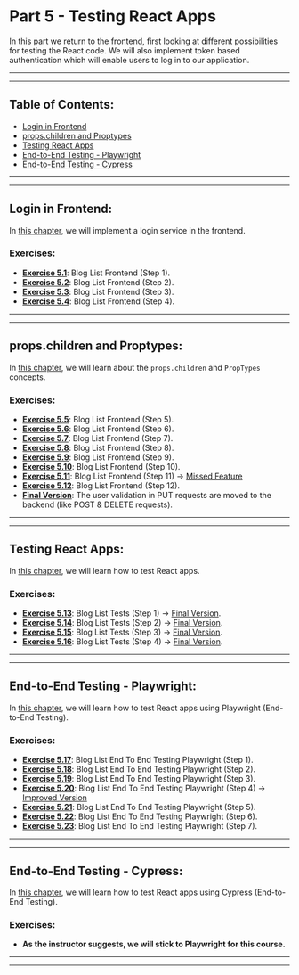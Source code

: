 # Part 5 - Testing React Apps

In this part we return to the frontend, first looking at different possibilities for testing the React code. We will also implement token based authentication which will enable users to log in to our application.

---
---

## Table of Contents:

- [Login in Frontend](#login-in-frontend)
- [props.children and Proptypes](#propschildren-and-proptypes)
- [Testing React Apps](#testing-react-apps)
- [End-to-End Testing - Playwright](#end-to-end-testing---playwright)
- [End-to-End Testing - Cypress](#end-to-end-testing---cypress)

---
---

## Login in Frontend:

In [this chapter](https://fullstackopen.com/en/part5/login_in_frontend), we will implement a login service in the frontend.

### Exercises:

- **[Exercise 5.1](https://github.com/Jvlsc/FullStack-Course/blob/8a5a61a496a4ff771a44a937d12524e0066cb3ee/part5/bloglist-frontend/src/App.jsx)**: Blog List Frontend (Step 1).
- **[Exercise 5.2](https://github.com/Jvlsc/FullStack-Course/blob/6acf27518801672a1dd905bd921423e2a3c979ae/part5/bloglist-frontend/src/App.jsx)**: Blog List Frontend (Step 2).
- **[Exercise 5.3](https://github.com/Jvlsc/FullStack-Course/blob/992485cf18a4ed1d87fc0ddb15491def2d7997f4/part5/bloglist-frontend/src/App.jsx)**: Blog List Frontend (Step 3).
- **[Exercise 5.4](https://github.com/Jvlsc/FullStack-Course/blob/6b3eace83e80f7af0064a83bd0570bb5a07dee59/part5/bloglist-frontend/src/App.jsx)**: Blog List Frontend (Step 4).

---
---

## props.children and Proptypes:

In [this chapter](https://fullstackopen.com/en/part5/props_children_and_proptypes), we will learn about the `props.children` and `PropTypes` concepts.

### Exercises:

- **[Exercise 5.5](https://github.com/Jvlsc/FullStack-Course/blob/ed232338f58afc5884de306ac3d132367e7b03ac/part5/bloglist-frontend/src/App.jsx)**: Blog List Frontend (Step 5).
- **[Exercise 5.6](https://github.com/Jvlsc/FullStack-Course/blob/5b428c0a6564f305439fbc571026b2befd4ca15d/part5/bloglist-frontend/src/App.jsx)**: Blog List Frontend (Step 6).
- **[Exercise 5.7](https://github.com/Jvlsc/FullStack-Course/blob/0ae28c705b8726ae103143414694400c2896a886/part5/bloglist-frontend/src/components/Blogs.jsx)**: Blog List Frontend (Step 7).
- **[Exercise 5.8](https://github.com/Jvlsc/FullStack-Course/blob/c1ce87d7ff527d0869b15156268e0f74ec9257df/part5/bloglist-frontend/src/App.jsx)**: Blog List Frontend (Step 8).
- **[Exercise 5.9](https://github.com/Jvlsc/FullStack-Course/blob/0ae28c705b8726ae103143414694400c2896a886/part5/bloglist-frontend/src/components/Blogs.jsx)**: Blog List Frontend (Step 9).
- **[Exercise 5.10](https://github.com/Jvlsc/FullStack-Course/blob/a091bff3cd12af5c4dfd138c241b08fbbc58f720/part5/bloglist-frontend/src/App.jsx)**: Blog List Frontend (Step 10).
- **[Exercise 5.11](https://github.com/Jvlsc/FullStack-Course/blob/a091bff3cd12af5c4dfd138c241b08fbbc58f720/part5/bloglist-frontend/src/App.jsx)**: Blog List Frontend (Step 11) -> [Missed Feature](https://github.com/Jvlsc/FullStack-Course/blob/f42f033c41cc39496c8f8e756723cf7efe922222/part5/bloglist-frontend/src/components/Blogs.jsx)
- **[Exercise 5.12](https://github.com/Jvlsc/FullStack-Course/blob/73c7539de70c39695c181fef3227e39043bb17ba/part5/bloglist-frontend/.eslintrc.cjs)**: Blog List Frontend (Step 12).
- **[Final Version](https://github.com/Jvlsc/FullStack-Course/blob/c16efbf82ef238a2aed65b8ea001ed8a777bd0e7/part5/bloglist-frontend/src/App.jsx)**: The user validation in PUT requests are moved to the backend (like POST & DELETE requests).

---
---

## Testing React Apps:

In [this chapter](https://fullstackopen.com/en/part5/testing_react_apps), we will learn how to test React apps.

### Exercises:

- **[Exercise 5.13](https://github.com/Jvlsc/FullStack-Course/blob/e11b985387c34aeba1be40f630bed6f77848919b/part5/bloglist-frontend/test/Blog.test.jsx)**: Blog List Tests (Step 1) -> [Final Version](https://github.com/Jvlsc/FullStack-Course/blob/e13bb31cc02fcf2cccc85c479ecad407903ef0c1/part5/bloglist-frontend/tests/Blogs.test.jsx).
- **[Exercise 5.14](https://github.com/Jvlsc/FullStack-Course/blob/e6cbaa673582a0da03af6b8009afe6d8cdd5471b/part5/bloglist-frontend/test/Blog.test.jsx)**: Blog List Tests (Step 2) -> [Final Version](https://github.com/Jvlsc/FullStack-Course/blob/e13bb31cc02fcf2cccc85c479ecad407903ef0c1/part5/bloglist-frontend/tests/Blogs.test.jsx).
- **[Exercise 5.15](https://github.com/Jvlsc/FullStack-Course/blob/442c11044d21ac97b30501bc60934a37ff06ba26/part5/bloglist-frontend/test/Blogs.test.jsx)**: Blog List Tests (Step 3) -> [Final Version](https://github.com/Jvlsc/FullStack-Course/blob/e13bb31cc02fcf2cccc85c479ecad407903ef0c1/part5/bloglist-frontend/tests/Blogs.test.jsx).
- **[Exercise 5.16](https://github.com/Jvlsc/FullStack-Course/blob/ea7e30cbe7f349a740d8d7f5fc46c3f5fe6989e1/part5/bloglist-frontend/test/BlogForm.test.jsx)**: Blog List Tests (Step 4) -> [Final Version](https://github.com/Jvlsc/FullStack-Course/blob/e13bb31cc02fcf2cccc85c479ecad407903ef0c1/part5/bloglist-frontend/tests/BlogForm.test.jsx).

---
---

## End-to-End Testing - Playwright:

In [this chapter](https://fullstackopen.com/en/part5/end_to_end_testing_playwright), we will learn how to test React apps using Playwright (End-to-End Testing).

### Exercises:

- **[Exercise 5.17](https://github.com/Jvlsc/FullStack-Course/blob/a49e842de58b5c1f6336be44420464118e88cf3a/part5/bloglist-E2E/tests/login.spec.js)**: Blog List End To End Testing Playwright (Step 1).
- **[Exercise 5.18](https://github.com/Jvlsc/FullStack-Course/blob/a49e842de58b5c1f6336be44420464118e88cf3a/part5/bloglist-E2E/tests/login.spec.js)**: Blog List End To End Testing Playwright (Step 2).
- **[Exercise 5.19](https://github.com/Jvlsc/FullStack-Course/blob/42fe74db238b0f36baa0f01ed5d14c72d85424d6/part5/bloglist-E2E/tests/tests.spec.js)**: Blog List End To End Testing Playwright (Step 3).
- **[Exercise 5.20](https://github.com/Jvlsc/FullStack-Course/blob/6e520493f87e3e067e1fbf2840c7754056dfaa40/part5/bloglist-E2E/tests/tests.spec.js)**: Blog List End To End Testing Playwright (Step 4) -> [Improved Version](https://github.com/Jvlsc/FullStack-Course/blob/a7e3aa74feb014358890112a873aa54259229dfb/part5/bloglist-E2E/tests/tests.spec.js)
- **[Exercise 5.21](https://github.com/Jvlsc/FullStack-Course/blob/8cce2010093f5d32e38e416db60b54023fc6d2a1/part5/bloglist-E2E/tests/tests.spec.js)**: Blog List End To End Testing Playwright (Step 5).
- **[Exercise 5.22](https://github.com/Jvlsc/FullStack-Course/blob/d51214fe8dfe5da641043b7466e2f9de7f146bce/part5/bloglist-E2E/tests/tests.spec.js)**: Blog List End To End Testing Playwright (Step 6).
- **[Exercise 5.23](https://github.com/Jvlsc/FullStack-Course/blob/a7e3aa74feb014358890112a873aa54259229dfb/part5/bloglist-E2E/tests/tests.spec.js)**: Blog List End To End Testing Playwright (Step 7).

---
---

## End-to-End Testing - Cypress:

In [this chapter](https://fullstackopen.com/en/part5/end_to_end_testing_cypress), we will learn how to test React apps using Cypress (End-to-End Testing).

### Exercises:

- **As the instructor suggests, we will stick to Playwright for this course.**

---
---